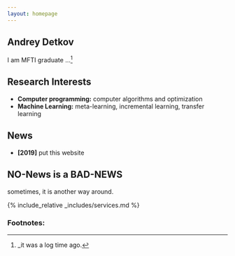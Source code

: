 ```yaml
---
layout: homepage
---
```


## Andrey Detkov

I am MFTI graduate ...[^1]

## Research Interests
- **Computer programming:** computer algorithms and optimization
- **Machine Learning:** meta-learning, incremental learning, transfer learning

## News

- **[2019]** put this website 

## NO-News  is a BAD-NEWS
sometimes, it is another way around.

{% include_relative _includes/services.md %}



### Footnotes:
[^1]: _it was a log time ago.
